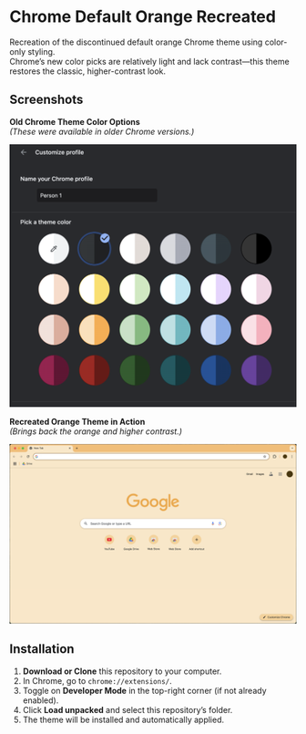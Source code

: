 # Chrome Default Orange Recreated

Recreation of the discontinued default orange Chrome theme using color-only styling.  
Chrome’s new color picks are relatively light and lack contrast—this theme restores the classic, higher-contrast look.

## Screenshots

**Old Chrome Theme Color Options**  
*(These were available in older Chrome versions.)*

![Old Theme Color Options](old_theme_color_options.png)

**Recreated Orange Theme in Action**  
*(Brings back the orange and higher contrast.)*

![Recreated Theme](Chrome_Default_Orange_Recreated.png)

## Installation

1. **Download or Clone** this repository to your computer.
2. In Chrome, go to `chrome://extensions/`.
3. Toggle on **Developer Mode** in the top-right corner (if not already enabled).
4. Click **Load unpacked** and select this repository’s folder.
5. The theme will be installed and automatically applied.
